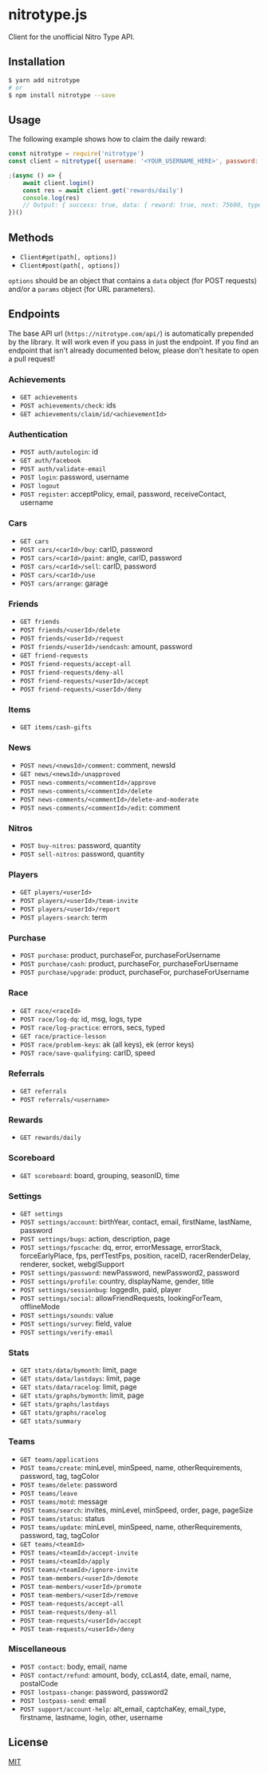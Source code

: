 # nitrotype.js

Client for the unofficial Nitro Type API.

## Installation

```bash
$ yarn add nitrotype
# or
$ npm install nitrotype --save
```

## Usage

The following example shows how to claim the daily reward:

```js
const nitrotype = require('nitrotype')
const client = nitrotype({ username: '<YOUR_USERNAME_HERE>', password: '<YOUR_PASSWORD_HERE>' })

;(async () => {
    await client.login()
    const res = await client.get('rewards/daily')
    console.log(res)
    // Output: { success: true, data: { reward: true, next: 75600, type: 'money', value: 30000 } }
})()
```

## Methods

- `Client#get(path[, options])`
- `Client#post(path[, options])`

`options` should be an object that contains a `data` object (for POST requests) and/or a `params` object (for URL parameters).

## Endpoints

The base API url (`https://nitrotype.com/api/`) is automatically prepended by the library. It will work even if you pass in just the endpoint. If you find an endpoint that isn't already documented below, please don't hesitate to open a pull request!

### Achievements

- `GET achievements`
- `POST achievements/check`: ids
- `GET achievements/claim/id/<achievementId>`

### Authentication

- `POST auth/autologin`: id
- `GET auth/facebook`
- `POST auth/validate-email`
- `POST login`: password, username
- `POST logout`
- `POST register`: acceptPolicy, email, password, receiveContact, username

### Cars

- `GET cars`
- `POST cars/<carId>/buy`: carID, password
- `POST cars/<carId>/paint`: angle, carID, password
- `POST cars/<carId>/sell`: carID, password
- `POST cars/<carId>/use`
- `POST cars/arrange`: garage

### Friends

- `GET friends`
- `POST friends/<userId>/delete`
- `POST friends/<userId>/request`
- `POST friends/<userId>/sendcash`: amount, password
- `GET friend-requests`
- `POST friend-requests/accept-all`
- `POST friend-requests/deny-all`
- `POST friend-requests/<userId>/accept`
- `POST friend-requests/<userId>/deny`

### Items

- `GET items/cash-gifts`

### News

- `POST news/<newsId>/comment`: comment, newsId
- `GET news/<newsId>/unapproved`
- `POST news-comments/<commentId>/approve`
- `POST news-comments/<commentId>/delete`
- `POST news-comments/<commentId>/delete-and-moderate`
- `POST news-comments/<commentId>/edit`: comment

### Nitros

- `POST buy-nitros`: password, quantity
- `POST sell-nitros`: password, quantity

### Players

- `GET players/<userId>`
- `POST players/<userId>/team-invite`
- `POST players/<userId>/report`
- `POST players-search`: term

### Purchase

- `POST purchase`: product, purchaseFor, purchaseForUsername
- `POST purchase/cash`: product, purchaseFor, purchaseForUsername
- `POST purchase/upgrade`: product, purchaseFor, purchaseForUsername

### Race

- `GET race/<raceId>`
- `POST race/log-dq`: id, msg, logs, type
- `POST race/log-practice`: errors, secs, typed
- `GET race/practice-lesson`
- `POST race/problem-keys`: ak (all keys), ek (error keys)
- `POST race/save-qualifying`: carID, speed

### Referrals

- `GET referrals`
- `POST referrals/<username>`

### Rewards

- `GET rewards/daily`

### Scoreboard

- `GET scoreboard`: board, grouping, seasonID, time

### Settings

- `GET settings`
- `POST settings/account`: birthYear, contact, email, firstName, lastName, password
- `POST settings/bugs`: action, description, page
- `POST settings/fpscache`: dq, error, errorMessage, errorStack, forceEarlyPlace, fps, perfTestFps, position, raceID, racerRenderDelay, renderer, socket, webglSupport
- `POST settings/password`: newPassword, newPassword2, password
- `POST settings/profile`: country, displayName, gender, title
- `POST settings/sessionbug`: loggedIn, paid, player
- `POST settings/social`: allowFriendRequests, lookingForTeam, offlineMode
- `POST settings/sounds`: value
- `POST settings/survey`: field, value
- `POST settings/verify-email`

### Stats

- `GET stats/data/bymonth`: limit, page
- `GET stats/data/lastdays`: limit, page
- `GET stats/data/racelog`: limit, page
- `GET stats/graphs/bymonth`: limit, page
- `GET stats/graphs/lastdays`
- `GET stats/graphs/racelog`
- `GET stats/summary`

### Teams

- `GET teams/applications`
- `POST teams/create`: minLevel, minSpeed, name, otherRequirements, password, tag, tagColor
- `POST teams/delete`: password
- `POST teams/leave`
- `POST teams/motd`: message
- `POST teams/search`: invites, minLevel, minSpeed, order, page, pageSize
- `POST teams/status`: status
- `POST teams/update`: minLevel, minSpeed, name, otherRequirements, password, tag, tagColor
- `GET teams/<teamId>`
- `POST teams/<teamId>/accept-invite`
- `POST teams/<teamId>/apply`
- `POST teams/<teamId>/ignore-invite`
- `POST team-members/<userId>/demote`
- `POST team-members/<userId>/promote`
- `POST team-members/<userId>/remove`
- `POST team-requests/accept-all`
- `POST team-requests/deny-all`
- `POST team-requests/<userId>/accept`
- `POST team-requests/<userId>/deny`

### Miscellaneous

- `POST contact`: body, email, name
- `POST contact/refund`: amount, body, ccLast4, date, email, name, postalCode
- `POST lostpass-change`: password, password2
- `POST lostpass-send`: email
- `POST support/account-help`: alt_email, captchaKey, email_type, firstname, lastname, login, other, username

## License

[MIT](LICENSE.txt)
